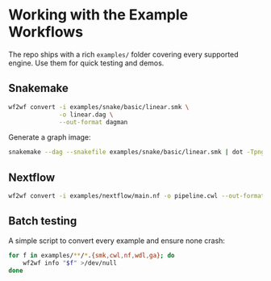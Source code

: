 # Working with the Example Workflows

The repo ships with a rich `examples/` folder covering every supported engine. Use them for quick testing and demos.

## Snakemake
```bash
wf2wf convert -i examples/snake/basic/linear.smk \
              -o linear.dag \
              --out-format dagman
```

Generate a graph image:
```bash
snakemake --dag --snakefile examples/snake/basic/linear.smk | dot -Tpng > dag.png
```

## Nextflow
```bash
wf2wf convert -i examples/nextflow/main.nf -o pipeline.cwl --out-format cwl
```

## Batch testing
A simple script to convert every example and ensure none crash:
```bash
for f in examples/**/*.{smk,cwl,nf,wdl,ga}; do
    wf2wf info "$f" >/dev/null
done
``` 